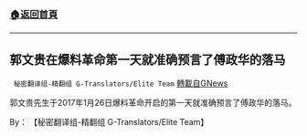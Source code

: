 ###  [:house:返回首頁](https://github.com/ourhimalayas/txt)
---


## 郭文贵在爆料革命第一天就准确预言了傅政华的落马
` 秘密翻译组-精翻组 G-Translators/Elite Team` [轉載自GNews](https://gnews.org/zh-hans/1570781/)

郭文贵先生于2017年1月26日爆料革命开启的第一天就准确预言了傅政华的落马。

By： 【秘密翻译组-精翻组 G-Translators/Elite Team】
